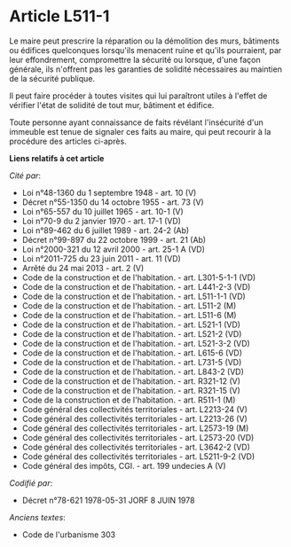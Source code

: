 # Article L511-1

Le maire peut prescrire la réparation ou la démolition des murs, bâtiments ou édifices quelconques lorsqu'ils menacent ruine
et qu'ils pourraient, par leur effondrement, compromettre la sécurité ou lorsque, d'une façon générale, ils n'offrent pas les
garanties de solidité nécessaires au maintien de la sécurité publique.

Il peut faire procéder à toutes visites qui lui paraîtront utiles à l'effet de vérifier l'état de solidité de tout mur,
bâtiment et édifice.

Toute personne ayant connaissance de faits révélant l'insécurité d'un immeuble est tenue de signaler ces faits au maire, qui
peut recourir à la procédure des articles ci-après.

**Liens relatifs à cet article**

_Cité par_:

  - Loi n°48-1360 du 1 septembre 1948 - art. 10 (V)
  - Décret n°55-1350 du 14 octobre 1955 - art. 73 (V)
  - Loi n°65-557 du 10 juillet 1965 - art. 10-1 (V)
  - Loi n°70-9 du 2 janvier 1970 - art. 17-1 (VD)
  - Loi n°89-462 du 6 juillet 1989 - art. 24-2 (Ab)
  - Décret n°99-897 du 22 octobre 1999 - art. 21 (Ab)
  - Loi n°2000-321 du 12 avril 2000 - art. 25-1 A (VD)
  - Loi n°2011-725 du 23 juin 2011 - art. 11 (VD)
  - Arrêté du 24 mai 2013 - art. 2 (V)
  - Code de la construction et de l'habitation. - art. L301-5-1-1 (VD)
  - Code de la construction et de l'habitation. - art. L441-2-3 (VD)
  - Code de la construction et de l'habitation. - art. L511-1-1 (VD)
  - Code de la construction et de l'habitation. - art. L511-2 (M)
  - Code de la construction et de l'habitation. - art. L511-6 (M)
  - Code de la construction et de l'habitation. - art. L521-1 (VD)
  - Code de la construction et de l'habitation. - art. L521-2 (VD)
  - Code de la construction et de l'habitation. - art. L521-3-2 (VD)
  - Code de la construction et de l'habitation. - art. L615-6 (VD)
  - Code de la construction et de l'habitation. - art. L731-5 (VD)
  - Code de la construction et de l'habitation. - art. L843-2 (VD)
  - Code de la construction et de l'habitation. - art. R321-12 (V)
  - Code de la construction et de l'habitation. - art. R321-15 (V)
  - Code de la construction et de l'habitation. - art. R511-1 (M)
  - Code général des collectivités territoriales - art. L2213-24 (V)
  - Code général des collectivités territoriales - art. L2213-26 (V)
  - Code général des collectivités territoriales - art. L2573-19 (M)
  - Code général des collectivités territoriales - art. L2573-20 (VD)
  - Code général des collectivités territoriales - art. L3642-2 (VD)
  - Code général des collectivités territoriales - art. L5211-9-2 (VD)
  - Code général des impôts, CGI. - art. 199 undecies A (V)

_Codifié par_:

  - Décret n°78-621 1978-05-31 JORF 8 JUIN 1978

_Anciens textes_:

  - Code de l'urbanisme 303

